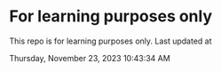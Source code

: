 # For learning purposes only
This repo is for learning purposes only.
Last updated at

Thursday, November 23, 2023 10:43:34 AM


